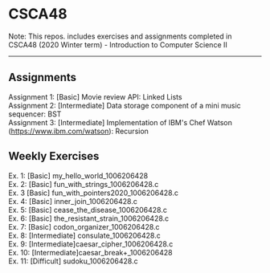 # CSCA48

Note: This repos. includes exercises and assignments completed in CSCA48 (2020 Winter term) - Introduction to Computer Science II
***
## Assignments
Assignment 1: [Basic] Movie review API: Linked Lists<br/>
Assignment 2: [Intermediate] Data storage component of a mini music sequencer: BST<br/>
Assignment 3: [Intermediate] Implementation of IBM's Chef Watson (https://www.ibm.com/watson): Recursion<br/>

## Weekly Exercises
Ex. 1: [Basic] my_hello_world_1006206428<br/>
Ex. 2: [Basic] fun_with_strings_1006206428.c <br/>
Ex. 3 [Basic] fun_with_pointers2020_1006206428.c<br/>
Ex. 4: [Basic] inner_join_1006206428.c<br/>
Ex. 5: [Basic] cease_the_disease_1006206428.c<br/>
Ex. 6: [Basic] the_resistant_strain_1006206428.c<br/>
Ex. 7: [Basic] codon_organizer_1006206428.c<br/>
Ex. 8: [Intermediate] consulate_1006206428.c<br/>
Ex. 9: [Intermediate]caesar_cipher_1006206428.c<br/>
Ex. 10: [Intermediate]caesar_break+_1006206428<br/>
Ex. 11: [Difficult] sudoku_1006206428.c<br/>
